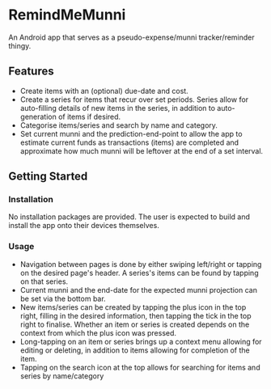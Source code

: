 # RemindMeMunni

An Android app that serves as a pseudo-expense/munni tracker/reminder thingy.

## Features

* Create items with an (optional) due-date and cost.
* Create a series for items that recur over set periods. Series allow for auto-filling details of new items in the series, in addition to auto-generation of items if desired.
* Categorise items/series and search by name and category.
* Set current munni and the prediction-end-point to allow the app to estimate current funds as transactions (items) are completed and approximate how much munni will be leftover at the end of a set interval.

## Getting Started

### Installation

No installation packages are provided. The user is expected to build and install the app onto their devices themselves.

### Usage

* Navigation between pages is done by either swiping left/right or tapping on the desired page's header. A series's items can be found by tapping on that series.
* Current munni and the end-date for the expected munni projection can be set via the bottom bar.
* New items/series can be created by tapping the plus icon in the top right, filling in the desired information, then tapping the tick in the top right to finalise. Whether an item or series is created depends on the context from which the plus icon was pressed.
* Long-tapping on an item or series brings up a context menu allowing for editing or deleting, in addition to items allowing for completion of the item.
* Tapping on the search icon at the top allows for searching for items and series by name/category
